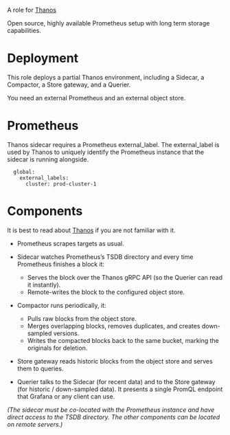 A role for [Thanos](https://thanos.io/)

Open source, highly available Prometheus setup with long term storage capabilities.

# Deployment

This role deploys a partial Thanos environment, including a Sidecar, a Compactor, a Store gateway, and a Querier.

You need an external Prometheus and an external object store.

# Prometheus

Thanos sidecar requires a Prometheus external_label. The external_label is used by Thanos to uniquely identify the Prometheus instance that the sidecar is running alongside.

```
  global:
    external_labels:
      cluster: prod-cluster-1
```

# Components

It is best to read about [Thanos](https://thanos.io/tip/thanos/quick-tutorial.md/) if you are not familiar with it.

- Prometheus scrapes targets as usual.

- Sidecar watches Prometheus’s TSDB directory and every time Prometheus finishes a block it:
  - Serves the block over the Thanos gRPC API (so the Querier can read it instantly).
  - Remote-writes the block to the configured object store.

- Compactor runs periodically, it:
  - Pulls raw blocks from the object store.
  - Merges overlapping blocks, removes duplicates, and creates down-sampled versions.
  - Writes the compacted blocks back to the same bucket, marking the originals for deletion.

- Store gateway reads historic blocks from the object store and serves them to queries.

- Querier talks to the Sidecar (for recent data) and to the Store gateway (for historic / down-sampled data). It presents a single PromQL endpoint that Grafana or any client can use.


*(The sidecar must be co-located with the Prometheus instance and have direct access to the TSDB directory. The other components can be located on remote servers.)*

